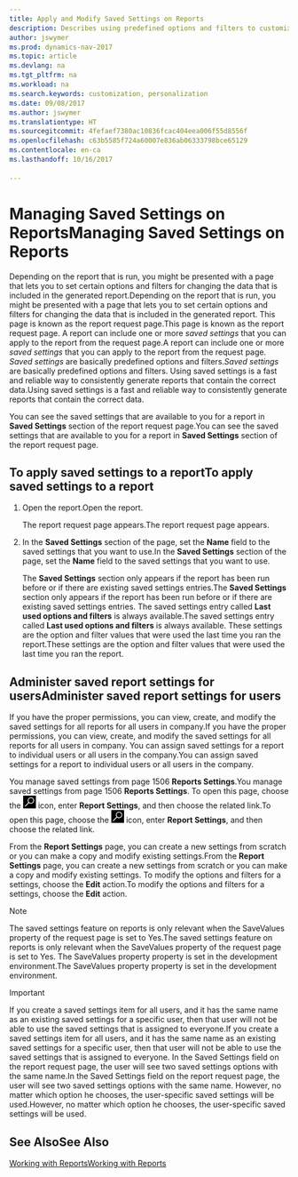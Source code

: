 ```yaml
---
title: Apply and Modify Saved Settings on Reports
description: Describes using predefined options and filters to customize a report, and to generate the correct data.
author: jswymer
ms.prod: dynamics-nav-2017
ms.topic: article
ms.devlang: na
ms.tgt_pltfrm: na
ms.workload: na
ms.search.keywords: customization, personalization
ms.date: 09/08/2017
ms.author: jswymer
ms.translationtype: HT
ms.sourcegitcommit: 4fefaef7380ac10836fcac404eea006f55d8556f
ms.openlocfilehash: c63b5585f724a60007e836ab06333798bce65129
ms.contentlocale: en-ca
ms.lasthandoff: 10/16/2017

---
```

# <a name="managing-saved-settings-on-reports"></a><span data-ttu-id="99a94-103">Managing Saved Settings on Reports</span><span class="sxs-lookup"><span data-stu-id="99a94-103">Managing Saved Settings on Reports</span></span>
<span data-ttu-id="99a94-104">Depending on the report that is run, you might be presented with a page that lets you to set certain options and filters for changing the data that is included in the generated report.</span><span class="sxs-lookup"><span data-stu-id="99a94-104">Depending on the report that is run, you might be presented with a page that lets you to set certain options and filters for changing the data that is included in the generated report.</span></span> <span data-ttu-id="99a94-105">This page is known as the report request page.</span><span class="sxs-lookup"><span data-stu-id="99a94-105">This page is known as the report request page.</span></span> <span data-ttu-id="99a94-106">A report can include one or more *saved settings* that you can apply to the report from the request page.</span><span class="sxs-lookup"><span data-stu-id="99a94-106">A report can include one or more *saved settings* that you can apply to the report from the request page.</span></span> <span data-ttu-id="99a94-107">*Saved settings* are basically predefined options and filters.</span><span class="sxs-lookup"><span data-stu-id="99a94-107">*Saved settings* are basically predefined options and filters.</span></span> <span data-ttu-id="99a94-108">Using saved settings is a fast and reliable way to consistently generate reports that contain the correct data.</span><span class="sxs-lookup"><span data-stu-id="99a94-108">Using saved settings is a fast and reliable way to consistently generate reports that contain the correct data.</span></span>

<span data-ttu-id="99a94-109">You can see the saved settings that are available to you for a report in **Saved Settings** section of the report request page.</span><span class="sxs-lookup"><span data-stu-id="99a94-109">You can see the saved settings that are available to you for a report in **Saved Settings** section of the report request page.</span></span>  

## <a name="to-apply-saved-settings-to-a-report"></a><span data-ttu-id="99a94-110">To apply saved settings to a report</span><span class="sxs-lookup"><span data-stu-id="99a94-110">To apply saved settings to a report</span></span>
1. <span data-ttu-id="99a94-111">Open the report.</span><span class="sxs-lookup"><span data-stu-id="99a94-111">Open the report.</span></span>

   <span data-ttu-id="99a94-112">The report request page appears.</span><span class="sxs-lookup"><span data-stu-id="99a94-112">The report request page appears.</span></span>    
2. <span data-ttu-id="99a94-113">In the **Saved Settings** section of the page, set the **Name** field  to the saved settings that you want to use.</span><span class="sxs-lookup"><span data-stu-id="99a94-113">In the **Saved Settings** section of the page, set the **Name** field  to the saved settings that you want to use.</span></span>

   <span data-ttu-id="99a94-114">The **Saved Settings** section only appears if the report has been run before or if there are existing saved settings entries.</span><span class="sxs-lookup"><span data-stu-id="99a94-114">The **Saved Settings** section only appears if the report has been run before or if there are existing saved settings entries.</span></span> <span data-ttu-id="99a94-115">The saved settings entry called **Last used options and filters** is always available.</span><span class="sxs-lookup"><span data-stu-id="99a94-115">The saved settings entry called **Last used options and filters** is always available.</span></span> <span data-ttu-id="99a94-116">These settings are the option and filter values that were used the last time you ran the report.</span><span class="sxs-lookup"><span data-stu-id="99a94-116">These settings are the option and filter values that were used the last time you ran the report.</span></span>

## <a name="administer-saved-report-settings-for-users"></a><span data-ttu-id="99a94-117">Administer saved report settings for users</span><span class="sxs-lookup"><span data-stu-id="99a94-117">Administer saved report settings for users</span></span>
<span data-ttu-id="99a94-118">If you have the proper permissions, you can view, create, and modify the saved settings for all reports for all users in company.</span><span class="sxs-lookup"><span data-stu-id="99a94-118">If you have the proper permissions, you can view, create, and modify the saved settings for all reports for all users in company.</span></span> <span data-ttu-id="99a94-119">You can assign saved settings for a report to individual users or all users in the company.</span><span class="sxs-lookup"><span data-stu-id="99a94-119">You can assign saved settings for a report to individual users or all users in the company.</span></span>

<span data-ttu-id="99a94-120">You manage saved settings from page 1506 **Reports Settings**.</span><span class="sxs-lookup"><span data-stu-id="99a94-120">You manage saved settings from page 1506 **Reports Settings**.</span></span> <span data-ttu-id="99a94-121">To open this page, choose the ![Search for Page or Report](media/ui-search/search_small.png "Search for Page or Report icon") icon, enter **Report Settings**, and then choose the related link.</span><span class="sxs-lookup"><span data-stu-id="99a94-121">To open this page, choose the ![Search for Page or Report](media/ui-search/search_small.png "Search for Page or Report icon") icon, enter **Report Settings**, and then choose the related link.</span></span>

<span data-ttu-id="99a94-122">From the **Report Settings** page, you can create a new settings from scratch or you can make a copy and modify existing settings.</span><span class="sxs-lookup"><span data-stu-id="99a94-122">From the **Report Settings** page, you can create a new settings from scratch or you can make a copy and modify existing settings.</span></span> <span data-ttu-id="99a94-123">To modify the options and filters for a settings, choose the **Edit** action.</span><span class="sxs-lookup"><span data-stu-id="99a94-123">To modify the options and filters for a settings, choose the **Edit** action.</span></span>

> [!NOTE]
> <span data-ttu-id="99a94-124">The saved settings feature on reports is only relevant when the SaveValues property of the request page is set to Yes.</span><span class="sxs-lookup"><span data-stu-id="99a94-124">The saved settings feature on reports is only relevant when the SaveValues property of the request page is set to Yes.</span></span> <span data-ttu-id="99a94-125">The SaveValues property property is set in the development environment.</span><span class="sxs-lookup"><span data-stu-id="99a94-125">The SaveValues property property is set in the development environment.</span></span>  

> [!Important]
> <span data-ttu-id="99a94-126">If you create a saved settings item for all users, and it has the same name as an existing saved settings for a specific user, then that user will not be able to use the saved settings that is assigned to everyone.</span><span class="sxs-lookup"><span data-stu-id="99a94-126">If you create a saved settings item for all users, and it has the same name as an existing saved settings for a specific user, then that user will not be able to use the saved settings that is assigned to everyone.</span></span>  <span data-ttu-id="99a94-127">In the Saved Settings field on the report request page, the user will see two saved settings options with the same name.</span><span class="sxs-lookup"><span data-stu-id="99a94-127">In the Saved Settings field on the report request page, the user will see two saved settings options with the same name.</span></span> <span data-ttu-id="99a94-128">However, no matter which option he chooses, the user-specific saved settings will be used.</span><span class="sxs-lookup"><span data-stu-id="99a94-128">However, no matter which option he chooses, the user-specific saved settings will be used.</span></span>

## <a name="see-also"></a><span data-ttu-id="99a94-129">See Also</span><span class="sxs-lookup"><span data-stu-id="99a94-129">See Also</span></span>
[<span data-ttu-id="99a94-130">Working with Reports</span><span class="sxs-lookup"><span data-stu-id="99a94-130">Working with Reports</span></span>](ui-work-report.md)  

